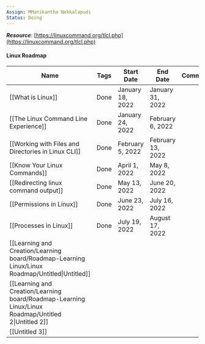 ```yaml
---
Assign: MManikantha Nekkalapudi
Status: Doing
---
```

  

_**Resource**_: [https://linuxcommand.org/tlcl.php](https://linuxcommand.org/tlcl.php)

  

#### Linux Roadmap

|Name|Tags|Start Date|End Date|Comments|
|---|---|---|---|---|
|[[What is Linux]]|Done|January 18, 2022|January 31, 2022||
|[[The Linux Command Line Experience]]|Done|January 24, 2022|February 6, 2022||
|[[Working with Files and Directories in Linux CLI]]|Done|February 5, 2022|February 13, 2022||
|[[Know Your Linux Commands]]|Done|April 1, 2022|May 8, 2022||
|[[Redirecting linux command output]]|Done|May 13, 2022|June 20, 2022||
|[[Permissions in Linux]]|Done|June 23, 2022|July 16, 2022||
|[[Processes in Linux]]|Done|July 19, 2022|August 17, 2022||
|[[Learning and Creation/Learning board/Roadmap-Learning Linux/Linux Roadmap/Untitled\|Untitled]]|||||
|[[Learning and Creation/Learning board/Roadmap-Learning Linux/Linux Roadmap/Untitled 2\|Untitled 2]]|||||
|[[Untitled 3]]|||||
